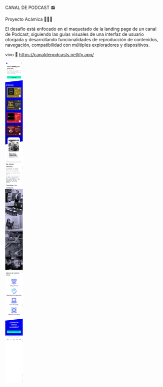 
<span>CANAL DE PODCAST</span> 📻

Proyecto Acámica 👩🏻‍💻

El desafío está enfocado en el maquetado de la landing page de un canal de Podcast, siguiendo las guías visuales de una interfaz de usuario otorgada y desarrollando funcionalidades de reproducción de contenidos, navegación, compatibilidad con múltiples exploradores y dispositivos.


vivo 🌈
https://canaldepodcasts.netlify.app/


<img src="https://github.com/flopixx/flopixx.github.io-/blob/master/images/Canal-de-podcasts%20(1).png">


